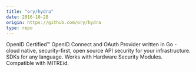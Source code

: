 ```yaml
---
title: "ory/hydra"
date: 2016-10-28
origin: https://github.com/ory/hydra
type: repo
---
```


OpenID Certified™ OpenID Connect and OAuth Provider written in Go - cloud native, security-first, open source API security for your infrastructure. SDKs for any language. Works with Hardware Security Modules. Compatible with MITREid.